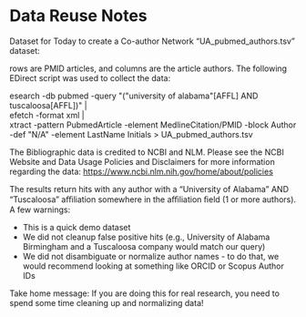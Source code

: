 # Data Reuse Notes

Dataset for Today to create a Co-author Network
“UA_pubmed_authors.tsv” dataset: 

rows are PMID articles, and columns are the article authors. The following
EDirect script was used to collect the data:

esearch -db pubmed -query "(\"university of alabama\"[AFFL] AND tuscaloosa[AFFL])" | \
efetch -format xml | \
xtract -pattern PubmedArticle -element MedlineCitation/PMID -block Author -def "N/A" -element LastName
Initials > UA_pubmed_authors.tsv

The Bibliographic data is credited to NCBI and NLM. Please see the NCBI Website and Data Usage Policies
and Disclaimers for more information regarding the data: https://www.ncbi.nlm.nih.gov/home/about/policies

The results return hits with any author with a “University of Alabama” AND “Tuscaloosa” aﬃliation
somewhere in the aﬃliation ﬁeld (1 or more authors). A few warnings:

- This is a quick demo dataset
- We did not cleanup false positive hits (e.g., University of Alabama Birmingham and a Tuscaloosa company would match our query)
- We did not disambiguate or normalize author names - to do that, we would recommend looking at something like ORCID or Scopus Author IDs

Take home message: If you are doing this for real research, you need to spend some time cleaning up and normalizing data!


